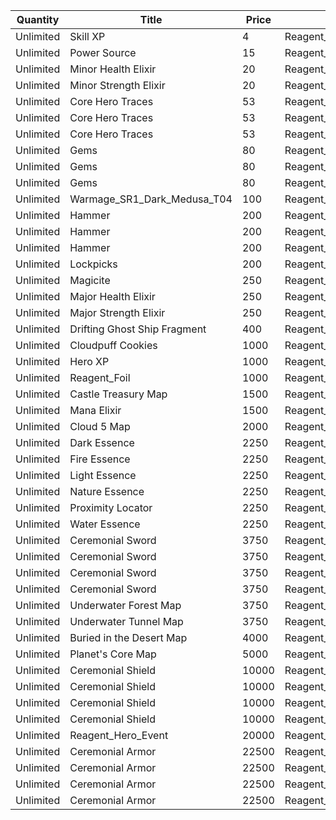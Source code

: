 | Quantity | Title | Price | Currency |  Requirement |
| -------- | ----- | ----- | -------- |  ----------- |
| Unlimited | Skill XP | 4 | Reagent_DarkGenerals_Kailani |  |
| Unlimited | Power Source | 15 | Reagent_DarkGenerals_Kailani |  |
| Unlimited | Minor Health Elixir | 20 | Reagent_DarkGenerals_Kailani |  |
| Unlimited | Minor Strength Elixir | 20 | Reagent_DarkGenerals_Kailani |  |
| Unlimited | Core Hero Traces | 53 | Reagent_DarkGenerals_Kailani |  |
| Unlimited | Core Hero Traces | 53 | Reagent_DarkGenerals_Kaleb |  |
| Unlimited | Core Hero Traces | 53 | Reagent_DarkGenerals_Mirra |  |
| Unlimited | Gems | 80 | Reagent_DarkGenerals_Mirra |  |
| Unlimited | Gems | 80 | Reagent_DarkGenerals_Kaleb |  |
| Unlimited | Gems | 80 | Reagent_DarkGenerals_Kailani |  |
| Unlimited | Warmage_SR1_Dark_Medusa_T04 | 100 | Reagent_DarkGenerals_DarkFragment |  |
| Unlimited | Hammer | 200 | Reagent_DarkGenerals_Kaleb |  |
| Unlimited | Hammer | 200 | Reagent_DarkGenerals_Mirra |  |
| Unlimited | Hammer | 200 | Reagent_DarkGenerals_Kailani |  |
| Unlimited | Lockpicks | 200 | Reagent_DarkGenerals_Mirra |  |
| Unlimited | Magicite | 250 | Reagent_DarkGenerals_Mirra |  |
| Unlimited | Major Health Elixir | 250 | Reagent_DarkGenerals_Kaleb |  |
| Unlimited | Major Strength Elixir | 250 | Reagent_DarkGenerals_Kaleb |  |
| Unlimited | Drifting Ghost Ship Fragment | 400 | Reagent_DarkGenerals_Kaleb |  |
| Unlimited | Cloudpuff Cookies | 1000 | Reagent_DarkGenerals_Kailani |  |
| Unlimited | Hero XP | 1000 | Reagent_DarkGenerals_Mirra |  |
| Unlimited | Reagent_Foil | 1000 | Reagent_DarkGenerals_Kaleb |  |
| Unlimited | Castle Treasury Map | 1500 | Reagent_DarkGenerals_Kaleb |  |
| Unlimited | Mana Elixir | 1500 | Reagent_DarkGenerals_Mirra |  |
| Unlimited | Cloud 5 Map | 2000 | Reagent_DarkGenerals_Kailani |  |
| Unlimited | Dark Essence | 2250 | Reagent_DarkGenerals_Kaleb |  |
| Unlimited | Fire Essence | 2250 | Reagent_DarkGenerals_Mirra |  |
| Unlimited | Light Essence | 2250 | Reagent_DarkGenerals_Kailani |  |
| Unlimited | Nature Essence | 2250 | Reagent_DarkGenerals_Kailani |  |
| Unlimited | Proximity Locator | 2250 | Reagent_DarkGenerals_Kailani |  |
| Unlimited | Water Essence | 2250 | Reagent_DarkGenerals_Kaleb |  |
| Unlimited | Ceremonial Sword | 3750 | Reagent_DarkGenerals_Mirra |  |
| Unlimited | Ceremonial Sword | 3750 | Reagent_DarkGenerals_Kaleb |  |
| Unlimited | Ceremonial Sword | 3750 | Reagent_DarkGenerals_Kaleb |  |
| Unlimited | Ceremonial Sword | 3750 | Reagent_DarkGenerals_Kailani |  |
| Unlimited | Underwater Forest Map | 3750 | Reagent_DarkGenerals_Kailani |  |
| Unlimited | Underwater Tunnel Map | 3750 | Reagent_DarkGenerals_Kaleb |  |
| Unlimited | Buried in the Desert Map | 4000 | Reagent_DarkGenerals_Mirra |  |
| Unlimited | Planet's Core Map | 5000 | Reagent_DarkGenerals_Mirra |  |
| Unlimited | Ceremonial Shield | 10000 | Reagent_DarkGenerals_Mirra |  |
| Unlimited | Ceremonial Shield | 10000 | Reagent_DarkGenerals_Kailani |  |
| Unlimited | Ceremonial Shield | 10000 | Reagent_DarkGenerals_Mirra |  |
| Unlimited | Ceremonial Shield | 10000 | Reagent_DarkGenerals_Kaleb |  |
| Unlimited | Reagent_Hero_Event | 20000 | Reagent_DarkGenerals_Kailani |  |
| Unlimited | Ceremonial Armor | 22500 | Reagent_DarkGenerals_Mirra |  |
| Unlimited | Ceremonial Armor | 22500 | Reagent_DarkGenerals_Mirra |  |
| Unlimited | Ceremonial Armor | 22500 | Reagent_DarkGenerals_Kaleb |  |
| Unlimited | Ceremonial Armor | 22500 | Reagent_DarkGenerals_Kailani |  |
